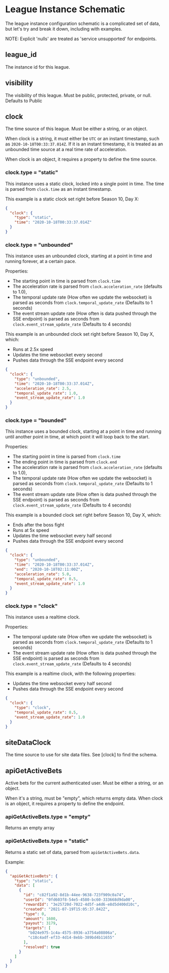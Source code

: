 # League Instance Schematic

The league instance configuration schematic is a complicated set of data, but let's try and break it down, including with examples.

NOTE: Explicit 'nulls' are treated as 'service unsupported' for endpoints.

## league_id
The instance id for this league.

## visibility
The visibility of this league. Must be public, protected, private, or null. Defaults to Public

## clock
The time source of this league. Must be either a string, or an object.

When clock is a string, it must either be `UTC` or an instant timestamp, such as `2020-10-18T00:33:37.014Z`.
If it is an instant timestamp, it is treated as an unbounded time source at a real time rate of acceleration.

When clock is an object, it requires a property to define the time source.

### clock.type = "static"
This instance uses a static clock, locked into a single point in time. The time is parsed from `clock.time` as an instant timestamp.

This example is a static clock set right before Season 10, Day X:
```json
{
  "clock": {
    "type": "static",
    "time": "2020-10-18T00:33:37.014Z"
  }
}
```

### clock.type = "unbounded"
This instance uses an unbounded clock, starting at a point in time and running forever, at a certain pace.

Properties:
- The starting point in time is parsed from `clock.time`
- The acceleration rate is parsed from `clock.acceleration_rate` (defaults to 1.0),
- The temporal update rate (How often we update the websocket) is parsed as seconds from `clock.temporal_update_rate` (Defaults to 1 seconds)
- The event stream update rate (How often is data pushed through the SSE endpoint) is parsed as seconds from `clock.event_stream_update_rate` (Defaults to 4 seconds)

This example is an unbounded clock set right before Season 10, Day X, which:
- Runs at 2.5x speed
- Updates the time websocket every second
- Pushes data through the SSE endpoint every second
```json
{
  "clock": {
    "type": "unbounded",
    "time": "2020-10-18T00:33:37.014Z",
    "acceleration_rate": 2.5,
    "temporal_update_rate": 1.0,
    "event_stream_update_rate": 1.0
  }
}
```

### clock.type = "bounded"
This instance uses a bounded clock, starting at a point in time and running until another point in time, at which point it will loop back to the start.

Properties:
- The starting point in time is parsed from `clock.time`
- The ending point in time is parsed from `clock.end`
- The acceleration rate is parsed from `clock.acceleration_rate` (defaults to 1.0),
- The temporal update rate (How often we update the websocket) is parsed as seconds from `clock.temporal_update_rate` (Defaults to 1 seconds)
- The event stream update rate (How often is data pushed through the SSE endpoint) is parsed as seconds from `clock.event_stream_update_rate` (Defaults to 4 seconds)

This example is a bounded clock set right before Season 10, Day X, which:
- Ends after the boss fight
- Runs at 5x speed
- Updates the time websocket every half second
- Pushes data through the SSE endpoint every second
```json
{
  "clock": {
    "type": "unbounded",
    "time": "2020-10-18T00:33:37.014Z",
    "end": "2020-10-18T02:11:00Z",
    "acceleration_rate": 5.0,
    "temporal_update_rate": 0.5,
    "event_stream_update_rate": 1.0
  }
}
```

### clock.type = "clock"
This instance uses a realtime clock.

Properties:
- The temporal update rate (How often we update the websocket) is parsed as seconds from `clock.temporal_update_rate` (Defaults to 1 seconds)
- The event stream update rate (How often is data pushed through the SSE endpoint) is parsed as seconds from `clock.event_stream_update_rate` (Defaults to 4 seconds)

This example is a realtime clock, with the following properties:
- Updates the time websocket every half second
- Pushes data through the SSE endpoint every second
```json
{
  "clock": {
    "type": "clock",
    "temporal_update_rate": 0.5,
    "event_stream_update_rate": 1.0
  }
}
```

## siteDataClock
The time source to use for site data files. See [clock] to find the schema.

## apiGetActiveBets
Active bets for the current authenticated user. Must be either a string, or an object.

When it's a string, must be "empty", which returns empty data.
When clock is an object, it requires a property to define the endpoint.

### apiGetActiveBets.type = "empty"
Returns an empty array

### apiGetActiveBets.type = "static"
Returns a static set of data, parsed from `apiGetActiveBets.data`.

Example:
```json
{
  "apiGetActiveBets": {
    "type": "static",
    "data": [
      {
        "id": "c82f1a92-8d1b-44ee-9638-723f909c0a74",
        "userId": "0fd603f8-54e5-4580-bc60-333668d9da00",
        "rewardId": "3e25720d-7022-4d5f-a4d6-e8d5d400d10c",
        "created": "2021-07-19T15:05:37.842Z",
        "type": 0,
        "amount": 1600,
        "payout": 3179,
        "targets": [
          "b024e975-1c4a-4575-8936-a3754a08806a",
          "c18c4adf-ef33-4d14-8ebb-389bd4b11655"
        ],
        "resolved": true
      }
    ]
  }
}
```